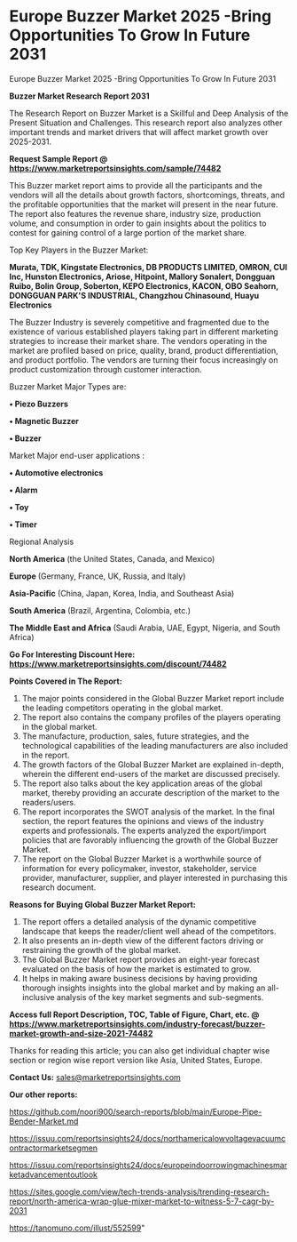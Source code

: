 # Europe Buzzer Market 2025 -Bring Opportunities To Grow In Future 2031
Europe Buzzer Market 2025 -Bring Opportunities To Grow In Future 2031

<strong>Buzzer Market Research Report 2031</strong>

The Research Report on Buzzer Market is a Skillful and Deep Analysis of the Present Situation and Challenges. This research report also analyzes other important trends and market drivers that will affect market growth over 2025-2031.

<strong>Request Sample Report @ <a href=https://www.marketreportsinsights.com/sample/74482>https://www.marketreportsinsights.com/sample/74482</a></strong>

This Buzzer market report aims to provide all the participants and the vendors will all the details about growth factors, shortcomings, threats, and the profitable opportunities that the market will present in the near future. The report also features the revenue share, industry size, production volume, and consumption in order to gain insights about the politics to contest for gaining control of a large portion of the market share.

Top Key Players in the Buzzer Market:

<strong>Murata, TDK, Kingstate Electronics, DB PRODUCTS LIMITED, OMRON, CUI Inc, Hunston Electronics, Ariose, Hitpoint, Mallory Sonalert, Dongguan Ruibo, Bolin Group, Soberton, KEPO Electronics, KACON, OBO Seahorn, DONGGUAN PARK&#39;S INDUSTRIAL, Changzhou Chinasound, Huayu Electronics</strong>

The Buzzer Industry is severely competitive and fragmented due to the existence of various established players taking part in different marketing strategies to increase their market share. The vendors operating in the market are profiled based on price, quality, brand, product differentiation, and product portfolio. The vendors are turning their focus increasingly on product customization through customer interaction.

Buzzer Market Major Types are:

<strong>• Piezo Buzzers

• Magnetic Buzzer

• Buzzer</strong>

Market Major end-user applications :

<strong>• Automotive electronics

• Alarm

• Toy

• Timer</strong>

Regional Analysis

</u><strong><b>North America</b></strong> (the United States, Canada, and Mexico)

<strong><b>Europe </b></strong>(Germany, France, UK, Russia, and Italy)

<strong><b>Asia-Pacific</b></strong> (China, Japan, Korea, India, and Southeast Asia)

<strong><b>South America</b></strong> (Brazil, Argentina, Colombia, etc.)

<strong><b>The Middle East and Africa</b></strong> (Saudi Arabia, UAE, Egypt, Nigeria, and South Africa)

<strong>Go For Interesting Discount Here: <a href=https://www.marketreportsinsights.com/discount/74482>https://www.marketreportsinsights.com/discount/74482</a></strong>

<strong>Points Covered in The Report:</strong>
<ol>
  <li>The major points considered in the Global Buzzer Market report include the leading competitors operating in the global market.</li>
  <li>The report also contains the company profiles of the players operating in the global market.</li>
  <li>The manufacture, production, sales, future strategies, and the technological capabilities of the leading manufacturers are also included in the report.</li>
  <li>The growth factors of the Global Buzzer Market are explained in-depth, wherein the different end-users of the market are discussed precisely.</li>
  <li>The report also talks about the key application areas of the global market, thereby providing an accurate description of the market to the readers/users.</li>
  <li>The report incorporates the SWOT analysis of the market. In the final section, the report features the opinions and views of the industry experts and professionals. The experts analyzed the export/import policies that are favorably influencing the growth of the Global Buzzer Market.</li>
  <li>The report on the Global Buzzer Market is a worthwhile source of information for every policymaker, investor, stakeholder, service provider, manufacturer, supplier, and player interested in purchasing this research document.</li>
</ol>
<strong>Reasons for Buying Global Buzzer Market Report:</strong>

<ol>
  <li>The report offers a detailed analysis of the dynamic competitive landscape that keeps the reader/client well ahead of the competitors.</li>
  <li>It also presents an in-depth view of the different factors driving or restraining the growth of the global market.</li>
  <li>The Global Buzzer Market report provides an eight-year forecast evaluated on the basis of how the market is estimated to grow.</li>
  <li>It helps in making aware business decisions by having providing thorough insights insights into the global market and by making an all-inclusive analysis of the key market segments and sub-segments.</li>
</ol>
<strong>Access full Report Description, TOC, Table of Figure, Chart, etc. @ <a href=https://www.marketreportsinsights.com/industry-forecast/buzzer-market-growth-and-size-2021-74482>https://www.marketreportsinsights.com/industry-forecast/buzzer-market-growth-and-size-2021-74482</a></strong>


Thanks for reading this article; you can also get individual chapter wise section or region wise report version like Asia, United States, Europe.

<strong>Contact Us:</strong>
sales@marketreportsinsights.com

<strong>Our other reports:</strong>

<a href=https://github.com/noori900/search-reports/blob/main/Europe-Pipe-Bender-Market.md>https://github.com/noori900/search-reports/blob/main/Europe-Pipe-Bender-Market.md</a>

<a href=https://issuu.com/reportsinsights24/docs/northamericalowvoltagevacuumcontractormarketsegmen>https://issuu.com/reportsinsights24/docs/northamericalowvoltagevacuumcontractormarketsegmen</a>

<a href=https://issuu.com/reportsinsights24/docs/europeindoorrowingmachinesmarketadvancementoutlook>https://issuu.com/reportsinsights24/docs/europeindoorrowingmachinesmarketadvancementoutlook</a>

<a href=https://sites.google.com/view/tech-trends-analysis/trending-research-report/north-america-wrap-glue-mixer-market-to-witness-5-7-cagr-by-2031>https://sites.google.com/view/tech-trends-analysis/trending-research-report/north-america-wrap-glue-mixer-market-to-witness-5-7-cagr-by-2031</a>

<a href=https://tanomuno.com/illust/552599>https://tanomuno.com/illust/552599</a>"
